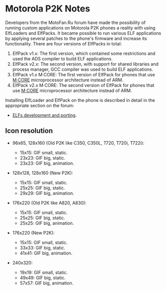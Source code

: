 Motorola P2K Notes
==================

Developers from the MotoFan.Ru forum have made the possibility of running custom applications on Motorola P2K phones a reality with using ElfLoaders and ElfPacks. It became possible to run various ELF applications by applying several patches to the phone's firmware and increase its functionality. There are four versions of ElfPacks in total:

1. ElfPack v1.x: The first version, which contained some restrictions and used the ADS compiler to build ELF applications.
2. ElfPack v2.x: The second version, with support for shared libraries and process manager, GCC compiler was used to build ELF applications.
3. ElfPack v1.x M·CORE: The first version of ElfPack for phones that use [M·CORE](https://en.wikipedia.org/wiki/M%C2%B7CORE) microprocessor architecture instead of ARM.
4. ElfPack v2.x M·CORE: The second version of ElfPack for phones that use [M·CORE](https://en.wikipedia.org/wiki/M%C2%B7CORE) microprocessor architecture instead of ARM.

Installing ElfLoader and ElfPack on the phone is described in detail in the appropriate section on the forum:

* [ELFs development and porting](https://forum.motofan.ru/index.php?showforum=184).

## Icon resolution

* 96x65, 128x160 (Old P2K like C350, C350L, T720, T720i, T722i):
  * 15x15: GIF small, static.
  * 23x23: GIF big, static.
  * 23x23: GIF big, animation.

* 128x128, 128x160 (New P2K):
  * 15x15: GIF small, static.
  * 25x25: GIF big, static.
  * 29x29: GIF big, animation.

* 176x220 (Old P2K like A820, A830):
  * 15x15: GIF small, static.
  * 25x25: GIF big, static.
  * 25x25: GIF big, animation.

* 176x220 (New P2K):
  * 15x15: GIF small, static.
  * 33x33: GIF big, static.
  * 41x41: GIF big, animation.

* 240x320:
  * 19x19: GIF small, static.
  * 49x49: GIF big, static.
  * 57x57: GIF big, animation.
